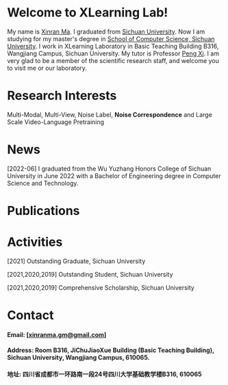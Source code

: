 # Welcome to XLearning Lab! 

My name is [Xinran Ma](https://allenHearst.github.io/maxinran.github.io/). I graduated from [Sichuan University](https://www.scu.edu.cn/). Now I am studying for my master's degree in [School of Computer Science, Sichuan University](https://cs.scu.edu.cn/).
I work in XLearning Laboratory in Basic Teaching Building B316, Wangjiang Campus, Sichuan University. My tutor is Professor [Peng Xi](https://pengxi.me/).
I am very glad to be a member of the scientific research staff, and welcome you to visit me or our laboratory.

# Research Interests


Multi-Modal, Multi-View, Noise Label, **Noise Correspondence** and Large Scale Video-Language Pretraining








# News




[2022-06] I graduated from the Wu Yuzhang Honors College of Sichuan University in June 2022 with a Bachelor of Engineering degree in Computer Science and Technology.






# Publications











# Activities





[2021] Outstanding Graduate, Sichuan University  

[2021,2020,2019] Outstanding Student, Sichuan University 

[2021,2020,2019] Comprehensive Scholarship, Sichuan University





# Contact

#### Email: [xinranma.gm@gmail.com]
#### Address: Room B316, JiChuJiaoXue Building (Basic Teaching Building), Sichuan University, Wangjiang Campus, 610065.
#### 地址: 四川省成都市一环路南一段24号四川大学基础教学楼B316, 610065
